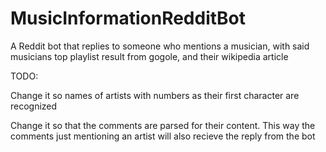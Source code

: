 # MusicInformationRedditBot
A Reddit bot that replies to someone who mentions a musician, with said musicians top playlist result from gogole, and their wikipedia article

TODO:

Change it so names of artists with numbers as their first character are recognized

Change it so that the comments are parsed for their content. This way the comments just mentioning an artist will also recieve the reply from the bot